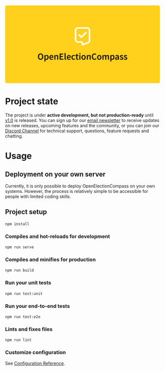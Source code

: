 ![OpenElectionCompass](documentation/assets/title.png)

# Project state

The project is under **active development, but not production-ready** until
[v1.0](https://github.com/tillsanders/openElectionCompass/milestones) is released. You can sign up
for our [email newsletter](http://eepurl.com/gRApTD) to receive updates on new releases, upcoming
features and the community, or you can join our [Discord Channel](https://discord.gg/qjVsRDd) for
technical support, questions, feature requests and chatting.

# Usage

## Deployment on your own server

Currently, it is only possible to deploy OpenElectionCompass on your own systems. However, the
process is relatively simple to be accessible for people with limited coding skills.

## Project setup
```
npm install
```

### Compiles and hot-reloads for development
```
npm run serve
```

### Compiles and minifies for production
```
npm run build
```

### Run your unit tests
```
npm run test:unit
```

### Run your end-to-end tests
```
npm run test:e2e
```

### Lints and fixes files
```
npm run lint
```

### Customize configuration
See [Configuration Reference](https://cli.vuejs.org/config/).
